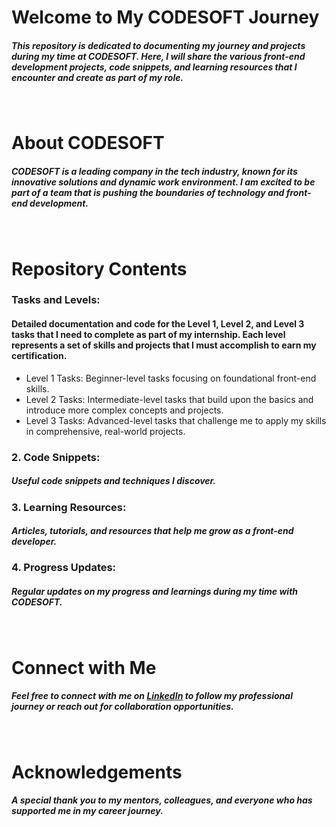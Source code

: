 <h1>Welcome to My CODESOFT Journey</h1>
<h5>This repository is dedicated to documenting my journey and projects during my time at CODESOFT. Here, I will share the various front-end development projects, code snippets, and learning resources that I encounter and create as part of my role.</h5>
<br>
<h1>About CODESOFT</h1>
<h5>CODESOFT is a leading company in the tech industry, known for its innovative solutions and dynamic work environment. I am excited to be part of a team that is pushing the boundaries of technology and front-end development.</h5>
<br>
<h1>Repository Contents</h1>
<h3>Tasks and Levels: </h3> 
<h4> Detailed documentation and code for the Level 1, Level 2, and Level 3 tasks that I need to complete as part of my internship. Each level represents a set of skills and projects that I must accomplish to earn my certification.</h4>
<ul>
  <li>Level 1 Tasks: Beginner-level tasks focusing on foundational front-end skills.</li>
  <li>Level 2 Tasks: Intermediate-level tasks that build upon the basics and introduce more complex concepts and projects.</li>
  <li>Level 3 Tasks: Advanced-level tasks that challenge me to apply my skills in comprehensive, real-world projects.</li>
</ul>

<h3>2. Code Snippets:</h3> 
<h5>Useful code snippets and techniques I discover.</h5>
<h3>3. Learning Resources:</h3>
<h5>Articles, tutorials, and resources that help me grow as a front-end developer.</h5>
<h3>4. Progress Updates:</h3> 
<h5>Regular updates on my progress and learnings during my time with CODESOFT.</h5>
<br>
<h1>Connect with Me</h1>
<h5>Feel free to connect with me on <a href="https://www.linkedin.com/in/sahil-kumar-79b203221/">LinkedIn</a> to follow my professional journey or reach out for collaboration opportunities.</h5>
<br>
<h1>Acknowledgements</h1>
<h5>A special thank you to my mentors, colleagues, and everyone who has supported me in my career journey.</h5>
